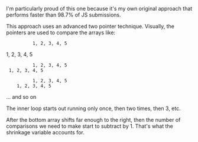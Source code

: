 ​I'm particularly proud of this one because it's my own original approach that performs faster than 98.7% of JS submissions.

This approach uses an advanced two pointer technique. Visually, the pointers are used to compare the arrays like:

              1, 2, 3, 4, 5
  1, 2, 3, 4, 5

              1, 2, 3, 4, 5
     1, 2, 3, 4, 5

              1, 2, 3, 4, 5
        1, 2, 3, 4, 5


... and so on



The inner loop starts out running only once, then two times, then 3, etc.

After the bottom array shifts far enough to the right, then the number of comparisons we need to make start to subtract by 1. That's what the shrinkage variable accounts for.